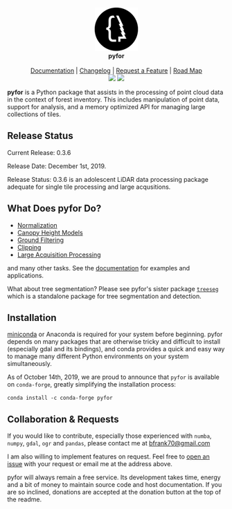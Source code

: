 <p align="center">
  <img src="docs/logo.png" width="100"><br>
  <b>pyfor</b><br><br>
  <a href="http://brycefrank.com/pyfor">Documentation</a> |
  <a href="https://github.com/brycefrank/pyfor/blob/master/CHANGELOG.md">Changelog</a> |
  <a href="https://github.com/brycefrank/pyfor/issues/new">Request a Feature</a> |
  <a href="https://github.com/brycefrank/pyfor/projects/12">Road Map</a>
  <br>
  <img src="https://camo.githubusercontent.com/033f1149793306148313011a8777f72724800836/68747470733a2f2f7472617669732d63692e6f72672f62727963656672616e6b2f7079666f722e7376673f6272616e63683d6d6173746572">
  <img src="https://coveralls.io/repos/github/brycefrank/pyfor/badge.svg?branch=master">
</p>

**pyfor** is a Python package that assists in the processing of point cloud data in the context of forest inventory. 
This includes manipulation of point data, support for analysis, and a
memory optimized API for managing large collections of tiles.

## Release Status

Current Release: 0.3.6

Release Date: December 1st, 2019.

Release Status: 0.3.6 is an adolescent LiDAR data processing package adequate for single tile processing and large acqusitions.

## What Does pyfor Do?

- [Normalization](http://brycefrank.com/pyfor/html/topics/normalization.html)
- [Canopy Height Models](http://brycefrank.com/pyfor/html/topics/canopyheightmodel.html)
- [Ground Filtering](http://brycefrank.com/pyfor/html/api/pyfor.ground_filter.html)
- [Clipping](http://brycefrank.com/pyfor/html/topics/clipping.html)
- [Large Acquisition Processing](http://brycefrank.com/pyfor/html/advanced/handlinglargeacquisitions.html)

and many other tasks. See the [documentation](http://brycefrank.com/pyfor) for examples and applications.

What about tree segmentation? Please see pyfor's sister package [`treeseg`](https://github.com/brycefrank/treeseg) which
is a standalone package for tree segmentation and detection.

## Installation

[miniconda](https://conda.io/miniconda.html) or Anaconda is required for your system before beginning. pyfor depends on many packages that are otherwise tricky and difficult to install (especially gdal and its bindings), and conda provides a quick and easy way to manage many different Python environments on your system simultaneously.

As of October 14th, 2019, we are proud to announce that `pyfor` is available on `conda-forge`, greatly simplifying the installation process:

```
conda install -c conda-forge pyfor 
```

## Collaboration & Requests

If you would like to contribute, especially those experienced with `numba`, `numpy`, `gdal`, `ogr` and `pandas`, please contact me at bfrank70@gmail.com 

I am also willing to implement features on request. Feel free to [open an issue](https://github.com/brycefrank/pyfor/issues) with your request or email me at the address above.

pyfor will always remain a free service. Its development takes time, energy and a bit of money to maintain source code and host documentation. If you are so inclined, donations are accepted at the donation button at the top of the readme.

